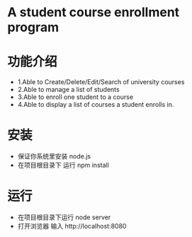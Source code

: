 # A student course enrollment program
<h1>功能介绍</h1>
<ul>
<li>1.Able to Create/Delete/Edit/Search of university courses
<li>2.Able to manage a list of students</li>
<li>3.Able to enroll one student to a course</li>
<li>4.Able to display a list of courses a student enrolls in.</li>
</ul>
<h1>安装</h1>
<ul>
<li>保证你系统里安装 node.js</li>
<li>在项目根目录下 运行 npm install</li>
</ul>
<h1>运行</h1>
<ul>
<li>在项目根目录下运行 node server</li>
<li>打开浏览器 输入 http://localhost:8080</li>
</ul>